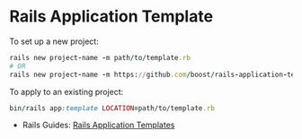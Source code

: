 # Rails Application Template

To set up a new project:
```ruby
rails new project-name -m path/to/template.rb
# OR
rails new project-name -m https://github.com/boost/rails-application-template/blob/master/template.rb
```

To apply to an existing project:
```ruby
bin/rails app:template LOCATION=path/to/template.rb
```

* Rails Guides: [Rails Application Templates](https://guides.rubyonrails.org/rails_application_templates.html)

